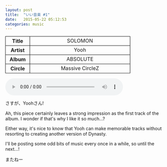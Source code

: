 ```yaml
---
layout: post
title:  "いい音楽 #1"
date:   2015-05-22 05:12:53
categories: music
---
```


<style>
	th{text-align:center;border: 1px solid black;width:60px;}
	td{text-align:center;border: 1px solid black;width:300px;}
	audio{width:372px;}
</style>
<table cellspacing="2">
	<tbody>
		<tr>
			<th>Title</th><td>SOLOMON</td>
		</tr>
		<tr>
			<th>Artist</th><td>Yooh</td>
		</tr>
		<tr>
			<th>Album</th><td>ABSOLUTE</td>
		</tr>
		<tr>
			<th>Circle</th><td>Massive CircleZ</td>
		</tr>
	</tbody>
</table>

<audio src="http://orinr.in/mb/$/Massive%20CircleZ/ABSOLUTE/01%20-%20SOLOMON.ogg" controls></audio>


さすが、Yoohさん!

Ah, this piece certainly leaves a strong impression as the first track of the album.  I wonder if that's why I like it so much...?

Either way, it's nice to know that Yooh can make memorable tracks without resorting to creating another version of Dynasty.

I'll be posting some odd bits of music every once in a while, so until the next...!

またねー
